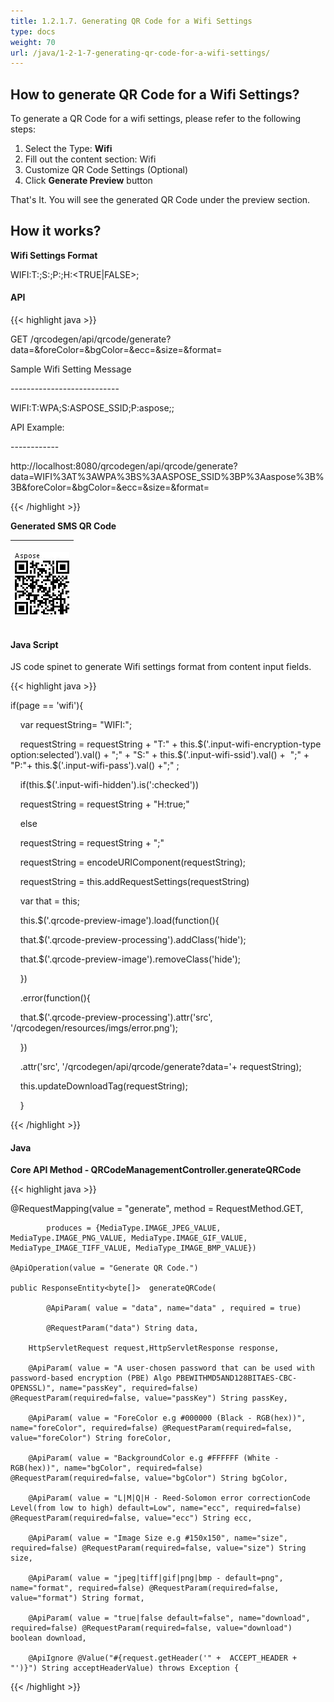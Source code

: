 ```yaml
---
title: 1.2.1.7. Generating QR Code for a Wifi Settings
type: docs
weight: 70
url: /java/1-2-1-7-generating-qr-code-for-a-wifi-settings/
---
```


## **How to generate QR Code for a Wifi Settings?**
To generate a QR Code for a wifi settings, please refer to the following steps:

1. Select the Type: **Wifi**
1. Fill out the content section: Wifi
1. Customize QR Code Settings (Optional)
1. Click **Generate Preview** button

That's It. You will see the generated QR Code under the preview section.
## **How it works?**
**Wifi Settings Format**

WIFI:T:<AUTHENTICATION TYPE>;S:<SSID>;P:<PASSWORD>;H:<TRUE|FALSE>;
#### **API**
{{< highlight java >}}

 GET /qrcodegen/api/qrcode/generate?data=<WIFI Settings Format>&foreColor=&bgColor=&ecc=&size=&format=

Sample Wifi Setting Message

\---------------------------

WIFI:T:WPA;S:ASPOSE_SSID;P:aspose;;

API Example:

\------------

http://localhost:8080/qrcodegen/api/qrcode/generate?data=WIFI%3AT%3AWPA%3BS%3AASPOSE_SSID%3BP%3Aaspose%3B%3B&foreColor=&bgColor=&ecc=&size=&format=


{{< /highlight >}}

**Generated SMS QR Code**

|<p>![todo:image_alt_text](1-2-1-7-generating-qr-code-for-a-wifi-settings_1.png)</p><p></p>|
| :- |
#### **Java Script**
JS code spinet to generate Wifi settings format from content input fields.

{{< highlight java >}}

  if(page == 'wifi'){



     var requestString= "WIFI:";

     requestString = requestString + "T:" + this.$('.input-wifi-encryption-type option:selected').val() + ";" + "S:" + this.$('.input-wifi-ssid').val() +  ";" + "P:"+ this.$('.input-wifi-pass').val() +";" ;



      if(this.$('.input-wifi-hidden').is(':checked'))

      requestString = requestString + "H:true;"

      else

      requestString = requestString + ";"



     requestString = encodeURIComponent(requestString);

     requestString = this.addRequestSettings(requestString)



     var that = this;



     this.$('.qrcode-preview-image').load(function(){

     that.$('.qrcode-preview-processing').addClass('hide');

     that.$('.qrcode-preview-image').removeClass('hide');

     })    

     .error(function(){

     that.$('.qrcode-preview-processing').attr('src', '/qrcodegen/resources/imgs/error.png');

     })

     .attr('src', '/qrcodegen/api/qrcode/generate?data='+ requestString);



     this.updateDownloadTag(requestString);

     }

{{< /highlight >}}
#### **Java**
**Core API Method - QRCodeManagementController.generateQRCode** 

{{< highlight java >}}

 @RequestMapping(value = "generate", method = RequestMethod.GET,

    		produces = {MediaType.IMAGE_JPEG_VALUE, MediaType.IMAGE_PNG_VALUE, MediaType.IMAGE_GIF_VALUE, MediaType_IMAGE_TIFF_VALUE, MediaType_IMAGE_BMP_VALUE})

    @ApiOperation(value = "Generate QR Code.")

    public ResponseEntity<byte[]>  generateQRCode(

    		@ApiParam( value = "data", name="data" , required = true)

    		@RequestParam("data") String data,

        HttpServletRequest request,HttpServletResponse response,

        @ApiParam( value = "A user-chosen password that can be used with password-based encryption (PBE) Algo PBEWITHMD5AND128BITAES-CBC-OPENSSL)", name="passKey", required=false) @RequestParam(required=false, value="passKey") String passKey,

        @ApiParam( value = "ForeColor e.g #000000 (Black - RGB(hex))", name="foreColor", required=false) @RequestParam(required=false, value="foreColor") String foreColor,

        @ApiParam( value = "BackgroundColor e.g #FFFFFF (White - RGB(hex))", name="bgColor", required=false) @RequestParam(required=false, value="bgColor") String bgColor,

        @ApiParam( value = "L|M|Q|H - Reed-Solomon error correctionCode Level(from low to high) default=Low", name="ecc", required=false) @RequestParam(required=false, value="ecc") String ecc,

        @ApiParam( value = "Image Size e.g #150x150", name="size", required=false) @RequestParam(required=false, value="size") String size,

        @ApiParam( value = "jpeg|tiff|gif|png|bmp - default=png", name="format", required=false) @RequestParam(required=false, value="format") String format,

        @ApiParam( value = "true|false default=false", name="download", required=false) @RequestParam(required=false, value="download") boolean download,

        @ApiIgnore @Value("#{request.getHeader('" +  ACCEPT_HEADER + "')}") String acceptHeaderValue) throws Exception {


{{< /highlight >}}
